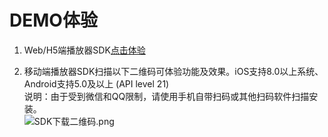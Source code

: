 # DEMO体验

1. Web/H5端播放器SDK<a href="https://j.jdcloud.com/video/player/index.html">点击体验</a><br/> 

2. 移动端播放器SDK扫描以下二维码可体验功能及效果。iOS支持8.0以上系统、Android支持5.0及以上 (API level 21)  
说明：由于受到微信和QQ限制，请使用手机自带扫码或其他扫码软件扫描安装。<br />
![SDK下载二维码.png](https://github.com/jdcloudcom/cn/blob/cn-Player-Service-SDK/image/Player-Service-SDK/%E7%A7%BB%E5%8A%A8%E7%9B%B4%E6%92%ADSDK%E4%BA%8C%E7%BB%B4%E7%A0%81.jpg)
